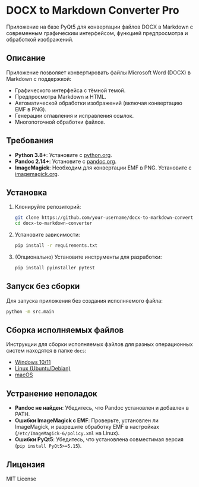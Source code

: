 # DOCX to Markdown Converter Pro

Приложение на базе PyQt5 для конвертации файлов DOCX в Markdown с современным графическим интерфейсом, функцией предпросмотра и обработкой изображений.

## Описание

Приложение позволяет конвертировать файлы Microsoft Word (DOCX) в Markdown с поддержкой:
- Графического интерфейса с тёмной темой.
- Предпросмотра Markdown и HTML.
- Автоматической обработки изображений (включая конвертацию EMF в PNG).
- Генерации оглавления и исправления ссылок.
- Многопоточной обработки файлов.

## Требования

- **Python 3.8+**: Установите с [python.org](https://www.python.org/downloads/).
- **Pandoc 2.14+**: Установите с [pandoc.org](https://pandoc.org/installing.html).
- **ImageMagick**: Необходим для конвертации EMF в PNG. Установите с [imagemagick.org](https://imagemagick.org/script/download.php).

## Установка

1. Клонируйте репозиторий:
   ```bash
   git clone https://github.com/your-username/docx-to-markdown-converter.git
   cd docx-to-markdown-converter
   ```

2. Установите зависимости:
   ```bash
   pip install -r requirements.txt
   ```

3. (Опционально) Установите инструменты для разработки:
   ```bash
   pip install pyinstaller pytest
   ```

## Запуск без сборки

Для запуска приложения без создания исполняемого файла:
```bash
python -m src.main
```

## Сборка исполняемых файлов

Инструкции для сборки исполняемых файлов для разных операционных систем находятся в папке `docs`:
- [Windows 10/11](docs/build_windows.md)
- [Linux (Ubuntu/Debian)](docs/build_linux.md)
- [macOS](docs/build_macos.md)

## Устранение неполадок

- **Pandoc не найден**: Убедитесь, что Pandoc установлен и добавлен в PATH.
- **Ошибки ImageMagick с EMF**: Проверьте, установлен ли ImageMagick, и разрешите обработку EMF в настройках (`/etc/ImageMagick-6/policy.xml` на Linux).
- **Ошибки PyQt5**: Убедитесь, что установлена совместимая версия (`pip install PyQt5>=5.15`).

## Лицензия

MIT License